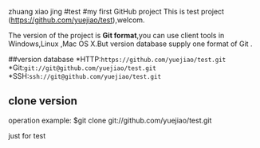 zhuang xiao jing
#test
#my first GitHub project
This is test project (https://github.com/yuejiao/test),welcom.

The version of the project is **Git format**,you can use client tools in Windows,Linux ,Mac OS X.But version database supply one format of Git .

##version database
*HTTP:`https://github.com/yuejiao/test.git`
*Git:`git://git@github.com/yuejiao/test.git`
*SSH:`ssh://git@github.com/yuejiao/test.git`

## clone version

operation example:
	$git clone git://github.com/yuejiao/test.git

just for test
